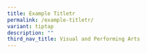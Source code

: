 ```yaml
---
title: Example Titletr
permalink: /example-titletr/
variant: tiptap
description: ""
third_nav_title: Visual and Performing Arts
---
```

